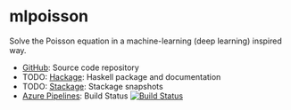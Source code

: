 # mlpoisson

Solve the Poisson equation in a machine-learning (deep learning)
inspired way.

* [GitHub](https://github.com/eschnett/mlpoissno): Source
  code repository
* TODO:
  [Hackage](http://hackage.haskell.org/package/mlpoissno):
  Haskell package and documentation
* TODO:
  [Stackage](https://www.stackage.org/package/mlpoissno):
  Stackage snapshots
* [Azure
  Pipelines](https://dev.azure.com/schnetter/mlpoissno/_build):
  Build Status [![Build
  Status](https://dev.azure.com/schnetter/mlpoissno/_apis/build/status/eschnett.mlpoissno?branchName=master)](https://dev.azure.com/schnetter/mlpoissno/_build/latest?definitionId=1&branchName=master)
